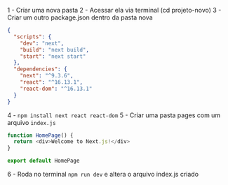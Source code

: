 1 - Criar uma nova pasta
2 - Acessar ela via terminal (cd projeto-novo)
3 - Criar um outro package.json dentro da pasta nova
```json
{
  "scripts": {
    "dev": "next",
    "build": "next build",
    "start": "next start"
  },
  "dependencies": {
    "next": "^9.3.6",
    "react": "^16.13.1",
    "react-dom": "^16.13.1"
  }
}
```
4 - `npm install next react react-dom`
5 - Criar uma pasta pages com um arquivo `index.js`
```js
function HomePage() {
  return <div>Welcome to Next.js!</div>
}

export default HomePage
```
6 - Roda no terminal `npm run dev` e altera o arquivo index.js criado